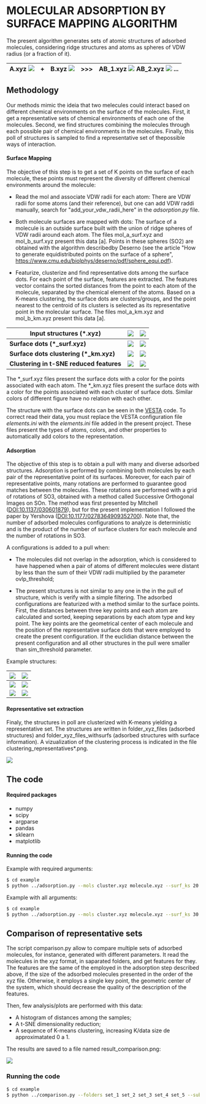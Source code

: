 # MOLECULAR ADSORPTION BY SURFACE MAPPING ALGORITHM

The present algorithm generates sets of atomic structures of adsorbed molecules, considering ridge structures and atoms as spheres of VDW radius (or a fraction of it).

| A.xyz ![](.figures/cluster.png)  | **+** | B.xyz ![](.figures/molecule.png) | **>>>** | AB_1.xyz ![](.figures/99.png)  AB_2.xyz ![](.figures/97.png) ... |
|----------------------------------|-------|----------------------------------|-----|------------------------------------------------------------------|

## Methodology

Our methods mimic the ideia that two melecules could interact based on different chemical environments on the surface of the molecules. First, it get a representative sets of chemical environments of each one of the molecules. Second, we find structures combining the molecules through each possible pair of chemical environments in the molecules. Finally, this poll of structures is sampled to find a representative set of thepossible ways of interaction.

#### Surface Mapping

The objective of this step is to get a set of K points on the surface of each molecule, these points must represent the diversity of different chemical environments around the molecule:

- Read the mol and associate VDW radii for each atom:
    There are VDW radii for some atoms (and their reference), but one can add VDW raddi manually, search for "add_your_vdw_radii_here" in the *adsorption.py* file.

- Both molecule surfaces are mapped with dots:
    The surface of a molecule is an outside surface built with the union of  ridge spheres of VDW radii around each atom. The files mol_a_surf.xyz and mol_b_surf.xyz present this data [a]. Points in these spheres (SO2) are obtained with the algorithm describedby Deserno (see the article "How to generate equidistributed points on the surface of a sphere", https://www.cmu.edu/biolphys/deserno/pdf/sphere_equi.pdf).

- Featurize, clusterize and find representative dots among the surface dots.
    For each point of the surface, features are extracted. The features vector contains the sorted distances from the point to each atom of the molecule, separated by the chemical element of the atoms. Based on a K-means clustering, the surface dots are clusters/groups, and the point nearest to the centroid of its clusters is selected as its representative point in the molecular surface. The files mol_a_km.xyz and mol_b_km.xyz present this data [a].

| Input structures (*.xyz)   | ![](.figures/cluster.png)      | ![](.figures/molecule.png)
|---------------------------|-------------------------------|---------------------------
| **Surface dots (*_surf.xyz)**         | ![](.figures/cluster_surf.png) | ![](.figures/molecule_surf.png)
| **Surface dots clustering (*_km.xyz)** | ![](.figures/cluster_km.png)   | ![](.figures/molecule_km.png)
| **Clustering in t-SNE reduced features** | ![](.figures/cluster_km_tsne.png) | ![](.figures/molecule_km_tsne.png)

The \*_surf.xyz files present the surface dots with a color for the points associated with each atom. The \*_km.xyz files present the surface dots with a color for the points associated with each cluster of surface dots. Similar colors of different figure have no relation with each other.

The structure with the surface dots can be seen in the [VESTA](https://jp-minerals.org/vesta/en/download.html) code. To correct read their data, you must replace the VESTA configuration file *elements.ini* with the *elements.ini* file added in the present project. These files present the types of atoms, colors, and other properties to automatically add colors to the representation.

#### Adsorption

The objective of this step is to obtain a pull with many and diverse adsorbed structures. Adsorption is performed by combining both molecules by each pair of the representative point of its surfaces. Moreover, for each pair of representative points, many rotations are performed to guarantee good matches between the molecules. These rotations are performed with a grid of rotations of SO3, obtained with a method called Successive Orthogonal Images on SOn. The method was first presented by Mitchell ([DOI:10.1137/030601879](https://doi.org/10.1137/030601879)), but for the present implementation I followed the paper by Yershova ([DOI:10.1177/0278364909352700](https://doi.org/10.1177/0278364909352700)). Note that, the number of adsorbed molecules configurations to analyze is deterministic and is the product of the number of surface clusters for each molecule and the number of rotations in SO3.

A configurations is added to a pull when:
 - The molecules did not overlap in the adsorption, which is considered to have happened when a pair of atoms of different molecules were distant by less than the sum of their VDW radii multiplied by the parameter ovlp_threshold;

 - The present structures is not similar to any one in the in the pull of structure, which is verify with a simple filtering. The adsorbed configurations are featurized with a method similar to the surface points. First, the distances between three key points and each atom are calculated and sorted, keeping separations by each atom type and key point. The key points are the geometrical center of each molecule and the position of the representative surface dots that were employed to create the present configuration. If the euclidian distance between the present configuration and all other structures in the pull were smaller than sim_threshold parameter.

Example structures:

| ![](.figures/97.png) | ![](.figures/97_surf_km.png)
|---------------------|-----------------------------|
| ![](.figures/99.png) | ![](.figures/99_surf_km.png)
| ![](.figures/98.png) | ![](.figures/98_surf_km.png)

#### Representative set extraction

Finaly, the structures in poll are clusterized with K-means yielding a representative set. The structures are written in folder_xyz_files (adsorbed structures) and folder_xyz_files_withsurfs (adsorbed structures with surface information).
A vizualization of the clustering process is indicated in the file clustering_representatives*.png.

![](.figures/clustering_representatives_2.png)

## The code

#### Required packages

- numpy
- scipy
- argparse
- pandas
- sklearn
- matplotlib

#### Running the code

Example with required arguments:
```bash
$ cd example
$ python ../adsorption.py --mols cluster.xyz molecule.xyz --surf_ks 20 10 --n_final 100
```

Example with all arguments:
```bash
$ cd example
$ python ../adsorption.py --mols cluster.xyz molecule.xyz --surf_ks 30 10 --n_final 100 --surf_d 10 --n_repeat_km 20 --n_rot 100 --ovlp_threshold 0.90 --sim_threshold  0.04 --out_sufix _2
```

## Comparison of representative sets

The script comparison.py allow to compare multiple sets of adsorbed molecules, for instance, generated with different parameters. It read the molecules in the xyz format, in saparated folders, and get features for they. The features are the same of the employed in the adsorption step described above, if the size of the adsorbed molecules presented in the order of the xyz file. Otherwise, it employs a single key point, the geometric center of the system, which should decrease the quality of the description of the features.

Then, few analysis/plots are performed with this data:
- A histogram of distances among the samples;
- A t-SNE dimensionality reduction;
- A sequence of K-means clustering, increasing K/data size de approximatated 0 a 1.

The results are saved to a file named result_comparison.png:

![](.figures/result_comparison.png)

### Running the code

```bash
$ cd example
$ python ../comparison.py --folders set_1 set_2 set_3 set_4 set_5 --subs_ns 9 3
```
